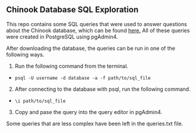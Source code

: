 ## Chinook Database SQL Exploration

This repo contains some SQL queries that were used to answer questions about the Chinook database, which can be found [here.](https://blog.xojo.com/2016/04/13/the-chinook-sample-database/) All of these queries were created in PostgreSQL using pgAdmin4.

After downloading the database, the queries can be run in one of the following ways.

1. Run the following command from the terminal.
 - `psql -U username -d database -a -f path/to/sql_file` 

2. After connecting to the database with psql, run the following command.
 - `\i path/to/sql_file`

3. Copy and pase the query into the query editor in pgAdmin4. 

Some queries that are less complex have been left in the queries.txt file.